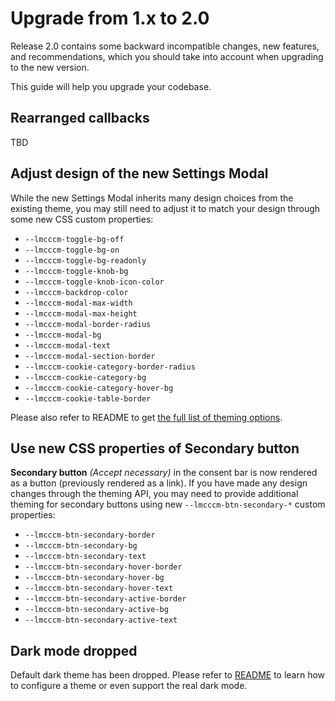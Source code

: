 # Upgrade from 1.x to 2.0

Release 2.0 contains some backward incompatible changes, new features, and recommendations,
which you should take into account when upgrading to the new version.

This guide will help you upgrade your codebase.

## Rearranged callbacks

TBD

## Adjust design of the new Settings Modal

While the new Settings Modal inherits many design choices from the existing theme, you may still need to adjust it
to match your design through some new CSS custom properties:

- `--lmcccm-toggle-bg-off`
- `--lmcccm-toggle-bg-on`
- `--lmcccm-toggle-bg-readonly`
- `--lmcccm-toggle-knob-bg`
- `--lmcccm-toggle-knob-icon-color`
- `--lmcccm-backdrop-color`
- `--lmcccm-modal-max-width`
- `--lmcccm-modal-max-height`
- `--lmcccm-modal-border-radius`
- `--lmcccm-modal-bg`
- `--lmcccm-modal-text`
- `--lmcccm-modal-section-border`
- `--lmcccm-cookie-category-border-radius`
- `--lmcccm-cookie-category-bg`
- `--lmcccm-cookie-category-hover-bg`
- `--lmcccm-cookie-table-border`

Please also refer to README to get
[the full list of theming options](https://github.com/lmc-eu/cookie-consent-manager#without-spirit-design-system).

## Use new CSS properties of Secondary button

**Secondary button** _(Accept necessary)_ in the consent bar is now rendered as a button (previously rendered as a link).
If you have made any design changes through the theming API, you may need to provide additional theming
for secondary buttons using new `--lmcccm-btn-secondary-*` custom properties:

- `--lmcccm-btn-secondary-border`
- `--lmcccm-btn-secondary-bg`
- `--lmcccm-btn-secondary-text`
- `--lmcccm-btn-secondary-hover-border`
- `--lmcccm-btn-secondary-hover-bg`
- `--lmcccm-btn-secondary-hover-text`
- `--lmcccm-btn-secondary-active-border`
- `--lmcccm-btn-secondary-active-bg`
- `--lmcccm-btn-secondary-active-text`

## Dark mode dropped

Default dark theme has been dropped. Please refer to [README](https://github.com/lmc-eu/cookie-consent-manager)
to learn how to configure a theme or even support the real dark mode.
